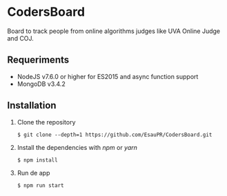 # CodersBoard

Board to track people from online algorithms judges like UVA Online Judge and COJ.

## Requeriments 

- NodeJS v7.6.0 or higher for ES2015 and async function support
- MongoDB v3.4.2

## Installation

1. Clone the repository 

   ```shell
   $ git clone --depth=1 https://github.com/EsauPR/CodersBoard.git
   ```

2. Install the dependencies with *npm* or *yarn*

   ```shell
   $ npm install
   ```

3. Run de app 

   ```shell
   $ npm run start
   ```

